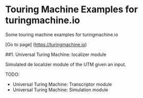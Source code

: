 # Touring Machine Examples for turingmachine.io

Some touring machine examples for turingmachine.io

[Go to page] (https://turingmachine.io)

##1. Universal Turing Machine: localizer module

Simulated de localizer module of the UTM given an input.

TODO:

  - Universal Turing Machine: Transcriptor module
  - Universal Turing Machine: Simulation module
